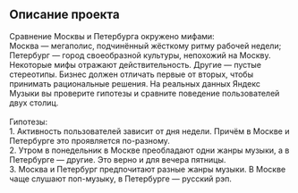 ## Описание проекта
Сравнение Москвы и Петербурга окружено мифами:
<br>Москва — мегаполис, подчинённый жёсткому ритму рабочей недели;
<br>Петербург — город своеобразной культуры, непохожий на Москву.
<br>Некоторые мифы отражают действительность. Другие — пустые стереотипы. Бизнес должен отличать первые от вторых, чтобы принимать рациональные решения. На реальных данных Яндекс Музыки вы проверите гипотезы и сравните поведение пользователей двух столиц.<br>
<br>Гипотезы:
<br> 1. Активность пользователей зависит от дня недели. Причём в Москве и Петербурге это проявляется по-разному.
<br> 2. Утром в понедельник в Москве преобладают одни жанры музыки, а в Петербурге — другие. Это верно и для вечера пятницы.
<br> 3. Москва и Петербург предпочитают разные жанры музыки. В Москве чаще слушают поп-музыку, в Петербурге — русский рэп.
